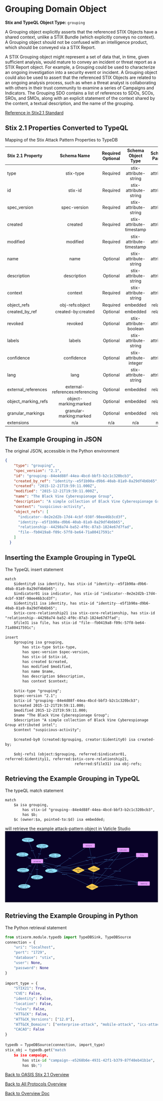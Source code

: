 # Grouping Domain Object

**Stix and TypeQL Object Type:**  `grouping`

A Grouping object explicitly asserts that the referenced STIX Objects have a shared context, unlike a STIX Bundle (which explicitly conveys no context). A Grouping object should not be confused with an intelligence product, which should be conveyed via a STIX Report.

A STIX Grouping object might represent a set of data that, in time, given sufficient analysis, would mature to convey an incident or threat report as a STIX Report object. For example, a Grouping could be used to characterize an ongoing investigation into a security event or incident. A Grouping object could also be used to assert that the referenced STIX Objects are related to an ongoing analysis process, such as when a threat analyst is collaborating with others in their trust community to examine a series of Campaigns and Indicators. The Grouping SDO contains a list of references to SDOs, SCOs, SROs, and SMOs, along with an explicit statement of the context shared by the content, a textual description, and the name of the grouping.

[Reference in Stix2.1 Standard](https://docs.oasis-open.org/cti/stix/v2.1/os/stix-v2.1-os.html#_t56pn7elv6u7)
## Stix 2.1 Properties Converted to TypeQL
Mapping of the Stix Attack Pattern Properties to TypeDB

|  Stix 2.1 Property    |           Schema Name             | Required  Optional  | Schema Object Type | Schema Parent  |
|:--------------------|:--------------------------------:|:------------------:|:------------------------:|:-------------:|
|  type                 |            stix-type              |      Required       |  stix-attribute-string    |   attribute    |
|  id                   |             stix-id               |      Required       |  stix-attribute-string    |   attribute    |
|  spec_version         |           spec-version            |      Required       |  stix-attribute-string    |   attribute    |
|  created              |             created               |      Required       | stix-attribute-timestamp  |   attribute    |
|  modified             |             modified              |      Required       | stix-attribute-timestamp  |   attribute    |
|  name                 |               name                |      Optional       |  stix-attribute-string    |   attribute    |
|  description          |           description             |      Optional       |  stix-attribute-string    |   attribute    |
| context |context |Required |  stix-attribute-string    |   attribute    |
| object_refs |obj-refs:object |Required |   embedded     |relation |
|  created_by_ref       |        created-by:created         |      Optional       |   embedded     |relation |
|  revoked              |             revoked               |      Optional       |  stix-attribute-boolean   |   attribute    |
|  labels               |              labels               |      Optional       |  stix-attribute-string    |   attribute    |
|  confidence           |            confidence             |      Optional       |  stix-attribute-integer   |   attribute    |
|  lang                 |               lang                |      Optional       |  stix-attribute-string    |   attribute    |
|  external_references  | external-references:referencing   |      Optional       |   embedded     |relation |
|  object_marking_refs  |      object-marking:marked        |      Optional       |   embedded     |relation |
|  granular_markings    |     granular-marking:marked       |      Optional       |   embedded     |relation |
|  extensions           |               n/a                 |        n/a          |           n/a             |      n/a       |

## The Example Grouping in JSON
The original JSON, accessible in the Python environment
```json
{
    "type": "grouping",  
    "spec_version": "2.1",  
    "id": "grouping--84e4d88f-44ea-4bcd-bbf3-b2c1c320bcb3",  
    "created_by_ref": "identity--e5f1b90a-d9b6-40ab-81a9-8a29df4b6b65",  
    "created": "2015-12-21T19:59:11.000Z",  
    "modified": "2015-12-21T19:59:11.000Z",  
    "name": "The Black Vine Cyberespionage Group",  
    "description": "A simple collection of Black Vine Cyberespionage Group attributed intel",  
    "context": "suspicious-activity",  
    "object_refs": [  
      "indicator--8e2e2d2b-17d4-4cbf-938f-98ee46b3cd3f",  
      "identity--e5f1b90a-d9b6-40ab-81a9-8a29df4b6b65",  
      "relationship--44298a74-ba52-4f0c-87a3-1824e67d7fad",  
      "file--fb0419a8-f09c-57f8-be64-71a80417591c"  
    ]  
  }
```


## Inserting the Example Grouping in TypeQL
The TypeQL insert statement
```typeql
match  
    $identity0 isa identity, has stix-id "identity--e5f1b90a-d9b6-40ab-81a9-8a29df4b6b65";
    $indicator01 isa indicator, has stix-id "indicator--8e2e2d2b-17d4-4cbf-938f-98ee46b3cd3f";
    $identity11 isa identity, has stix-id "identity--e5f1b90a-d9b6-40ab-81a9-8a29df4b6b65";
    $stix-core-relationship21 isa stix-core-relationship, has stix-id "relationship--44298a74-ba52-4f0c-87a3-1824e67d7fad";
    $file31 isa file, has stix-id "file--fb0419a8-f09c-57f8-be64-71a80417591c";

insert 
    $grouping isa grouping,
        has stix-type $stix-type,
        has spec-version $spec-version,
        has stix-id $stix-id,
        has created $created,
        has modified $modified,
        has name $name,
        has description $description,
        has context $context;
    
    $stix-type "grouping";
    $spec-version "2.1";
    $stix-id "grouping--84e4d88f-44ea-4bcd-bbf3-b2c1c320bcb3";
    $created 2015-12-21T19:59:11.000;
    $modified 2015-12-21T19:59:11.000;
    $name "The Black Vine Cyberespionage Group";
    $description "A simple collection of Black Vine Cyberespionage Group attributed intel";
    $context "suspicious-activity";
    
    $created-by0 (created:$grouping, creator:$identity0) isa created-by;
    
    $obj-refs1 (object:$grouping, referred:$indicator01, referred:$identity11, referred:$stix-core-relationship21, 
                                referred:$file31) isa obj-refs;
```

## Retrieving the Example Grouping in TypeQL
The typeQL match statement

```typeql
match
    $a isa grouping,
        has stix-id "grouping--84e4d88f-44ea-4bcd-bbf3-b2c1c320bcb3",
        has $b;
    $c (owner:$a, pointed-to:$d) isa embedded;
```


will retrieve the example attack-pattern object in Vaticle Studio
![Grouping Example](./img/grouping.png)

## Retrieving the Example Grouping  in Python
The Python retrieval statement

```python
from stixorm.module.typedb import TypeDBSink, TypeDBSource
connection = {
    "uri": "localhost",
    "port": "1729",
    "database": "stix",
    "user": None,
    "password": None
}

import_type = {
    "STIX21": True,
    "CVE": False,
    "identity": False,
    "location": False,
    "rules": False,
    "ATT&CK": False,
    "ATT&CK_Versions": ["12.0"],
    "ATT&CK_Domains": ["enterprise-attack", "mobile-attack", "ics-attack"],
    "CACAO": False
}

typedb = TypeDBSource(connection, import_type)
stix_obj = typedb.get("match
    $a isa campaign,
        has stix-id "campaign--e5268b6e-4931-42f1-b379-87f48eb41b1e",
        has $b;")
```

 

[Back to OASIS Stix 2.1 Overview](../overview.md)
 

[Back to All Protocols Overview](../../overview.md)
 

[Back to Overview Doc](../../../overview.md)
